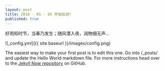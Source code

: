 ```yaml
---
layout: post
title: 2018 - 01 - 05 开始前进!
published: true
---
```


好雨知时节，当春乃发生；随风潜入夜，润物细无声...

![_config.yml]({{ site.baseurl }}/images/config.png)

The easiest way to make your first post is to edit this one. Go into /_posts/ and update the Hello World markdown file. For more instructions head over to the [Jekyll Now repository](https://github.com/barryclark/jekyll-now) on GitHub.
